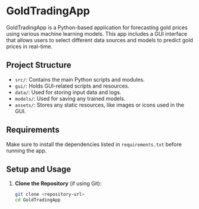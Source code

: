 # GoldTradingApp

GoldTradingApp is a Python-based application for forecasting gold prices using various machine learning models. This app includes a GUI interface that allows users to select different data sources and models to predict gold prices in real-time.

## Project Structure
- `src/`: Contains the main Python scripts and modules.
- `gui/`: Holds GUI-related scripts and resources.
- `data/`: Used for storing input data and logs.
- `models/`: Used for saving any trained models.
- `assets/`: Stores any static resources, like images or icons used in the GUI.

## Requirements
Make sure to install the dependencies listed in `requirements.txt` before running the app.

## Setup and Usage

1. **Clone the Repository** (if using Git):
   ```bash
   git clone <repository-url>
   cd GoldTradingApp
